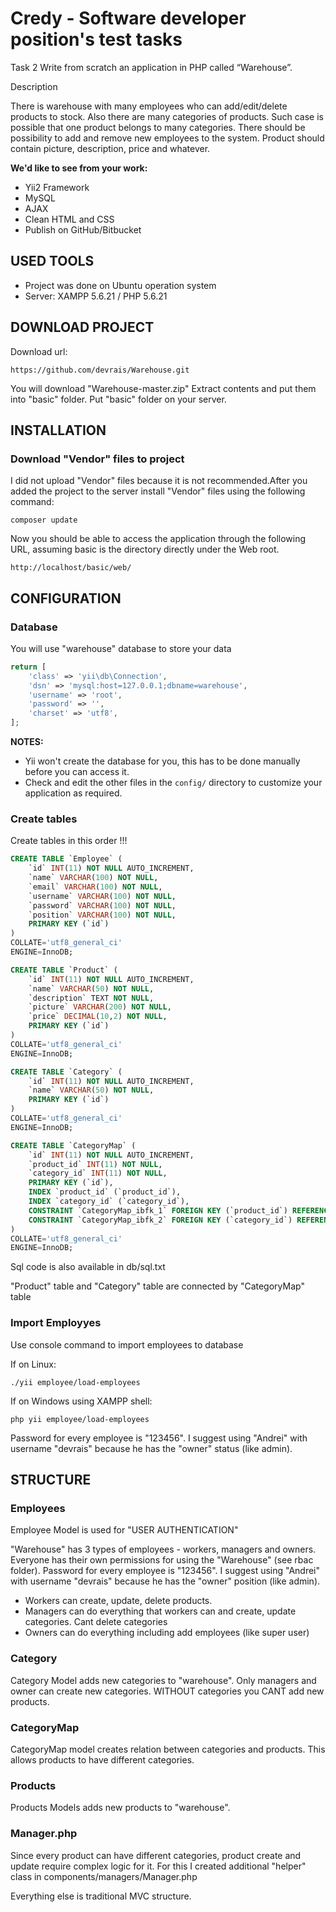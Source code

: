Credy - Software developer position's test tasks
============================

Task 2
Write from scratch an application in PHP called “Warehouse”.

Description

There is warehouse with many employees who can add/edit/delete products to stock. Also there are
many categories of products. Such case is possible that one product belongs to many categories.
There should be possibility to add and remove new employees to the system. Product should
contain picture, description, price and whatever.

**We'd like to see from your work:**

- Yii2 Framework
- MySQL
- AJAX
- Clean HTML and CSS
- Publish on GitHub/Bitbucket

USED TOOLS
----------

- Project was done on Ubuntu operation system
- Server: XAMPP 5.6.21 / PHP 5.6.21

DOWNLOAD PROJECT
-------------------

Download url: 

~~~
https://github.com/devrais/Warehouse.git
~~~

You will download "Warehouse-master.zip" Extract contents and put them into "basic" folder. Put "basic" folder on your server.


INSTALLATION
------------

### Download "Vendor" files to project

I did not upload "Vendor" files because it is not recommended.After you added the project to the server install "Vendor" files using the following command:

~~~
composer update
~~~

Now you should be able to access the application through the following URL, assuming basic is the directory directly under the Web root.

~~~
http://localhost/basic/web/
~~~

CONFIGURATION
-------------

### Database

You will use "warehouse" database to store your data

```php
return [
    'class' => 'yii\db\Connection',
    'dsn' => 'mysql:host=127.0.0.1;dbname=warehouse',
    'username' => 'root',
    'password' => '',
    'charset' => 'utf8',
];
```

**NOTES:**
- Yii won't create the database for you, this has to be done manually before you can access it.
- Check and edit the other files in the `config/` directory to customize your application as required.

### Create tables

Create tables in this order !!!

```sql
CREATE TABLE `Employee` (
	`id` INT(11) NOT NULL AUTO_INCREMENT,
	`name` VARCHAR(100) NOT NULL,
	`email` VARCHAR(100) NOT NULL,
	`username` VARCHAR(100) NOT NULL,
	`password` VARCHAR(100) NOT NULL,
	`position` VARCHAR(100) NOT NULL,
	PRIMARY KEY (`id`)
)
COLLATE='utf8_general_ci'
ENGINE=InnoDB;

CREATE TABLE `Product` (
	`id` INT(11) NOT NULL AUTO_INCREMENT,
	`name` VARCHAR(50) NOT NULL,
	`description` TEXT NOT NULL,
	`picture` VARCHAR(200) NOT NULL,
	`price` DECIMAL(10,2) NOT NULL,
	PRIMARY KEY (`id`)
)
COLLATE='utf8_general_ci'
ENGINE=InnoDB;

CREATE TABLE `Category` (
	`id` INT(11) NOT NULL AUTO_INCREMENT,
	`name` VARCHAR(50) NOT NULL,
	PRIMARY KEY (`id`)
)
COLLATE='utf8_general_ci'
ENGINE=InnoDB;

CREATE TABLE `CategoryMap` (
	`id` INT(11) NOT NULL AUTO_INCREMENT,
	`product_id` INT(11) NOT NULL,
	`category_id` INT(11) NOT NULL,
	PRIMARY KEY (`id`),
	INDEX `product_id` (`product_id`),
	INDEX `category_id` (`category_id`),
	CONSTRAINT `CategoryMap_ibfk_1` FOREIGN KEY (`product_id`) REFERENCES `Product` (`id`),
	CONSTRAINT `CategoryMap_ibfk_2` FOREIGN KEY (`category_id`) REFERENCES `Category` (`id`)
)
COLLATE='utf8_general_ci'
ENGINE=InnoDB;
```
Sql code is also available in db/sql.txt

"Product" table and "Category" table are connected by "CategoryMap" table 

### Import Employyes

Use console command to import employees to database

If on Linux:

~~~
./yii employee/load-employees
~~~

If on Windows using XAMPP shell:

~~~
php yii employee/load-employees
~~~

Password for every employee is "123456". I suggest using "Andrei" with username "devrais" because he has the "owner" status (like admin).

STRUCTURE
-------------

### Employees

Employee Model is used for "USER AUTHENTICATION"

"Warehouse" has 3 types of employees - workers, managers and owners. Everyone has their own permissions for using the "Warehouse" (see rbac folder).
 Password for every employee is "123456". I suggest using "Andrei" with username "devrais" because he has the "owner" position (like admin).

- Workers can create, update, delete products.
- Managers can do everything that workers can and create, update categories. Cant delete categories
- Owners can do everything including add employees (like super user) 

### Category

Category Model adds new categories to "warehouse". Only managers and owner can create new categories. WITHOUT categories you CANT add new products.

### CategoryMap

CategoryMap model creates relation between categories and products. This allows products to have different categories.

### Products

Products Models adds new products to "warehouse".

### Manager.php

Since every product can have different categories, product create and update require complex logic for it.
For this I created additional "helper" class in components/managers/Manager.php

Everything else is traditional MVC structure.

